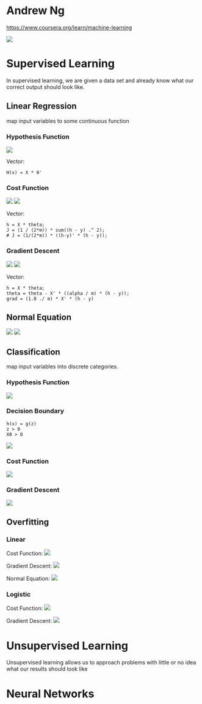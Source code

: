 # Andrew Ng
https://www.coursera.org/learn/machine-learning

![](./images/X.png)

# Supervised Learning
In supervised learning, we are given a data set and already know what our correct output should look like.

## Linear Regression
map input variables to some continuous function

### Hypothesis Function
![](./images/hypothesis_function.png)

Vector:
```
H(x) = X * θ'
```

### Cost Function
![](./images/cost_function.png)
![](./images/cost_function_plot.png)

Vector:
```
h = X * theta;
J = (1 / (2*m)) * sum((h - y) .^ 2);
# J = (1/(2*m)) * ((h-y)' * (h - y));
```

### Gradient Descent
![](./images/gradient_descent.png)
![](./images/gradient_descent_linear.png)

Vector:
```
h = X * theta;
theta = theta - X' * ((alpha / m) * (h - y));
grad = (1.0 ./ m) * X' * (h - y)
```

## Normal Equation
![](./images/normal_equation.png)
![](./images/compare.png)


## Classification
map input variables into discrete categories.

### Hypothesis Function
![](./images/classification.png)

### Decision Boundary
```
h(x) = g(z)
z > 0
Xθ > 0
```
![](./images/decision_boundary.png)

### Cost Function
![](./images/cost_function_classification.png)

### Gradient Descent
![](./images/gradient_descent_classification.png)

## Overfitting

### Linear
Cost Function:
![](./images/overfitting_linear_cf.png)

Gradient Descent:
![](./images/overfitting_linear_gd.png)

Normal Equation:
![](./images/overfitting_ne.png)

### Logistic

Cost Function:
![](./images/overfitting_logistic_cf.png)

Gradient Descent:
![](./images/overfitting_logistic_gd.png)


# Unsupervised Learning
Unsupervised learning allows us to approach problems with little or no idea what our results should look like

# Neural Networks
